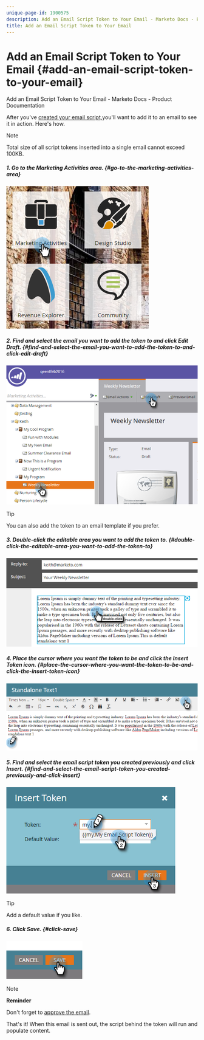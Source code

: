 ```yaml
---
unique-page-id: 1900575
description: Add an Email Script Token to Your Email - Marketo Docs - Product Documentation
title: Add an Email Script Token to Your Email
---
```


# Add an Email Script Token to Your Email {#add-an-email-script-token-to-your-email}

Add an Email Script Token to Your Email - Marketo Docs - Product Documentation

After you've [created your email script,](create-an-email-script-token.md)you'll want to add it to an email to see it in action. Here's how.

>[!NOTE]
>
>Total size of all script tokens inserted into a single email cannot exceed 100KB.

##### 1. Go to the Marketing Activities area. {#go-to-the-marketing-activities-area}

![](assets/one-2.png)

##### 2. Find and select the email you want to add the token to and click Edit Draft. {#find-and-select-the-email-you-want-to-add-the-token-to-and-click-edit-draft}

![](assets/two-2.png)

>[!TIP]
>
>You can also add the token to an email template if you prefer.

##### 3. Double-click the editable area you want to add the token to. {#double-click-the-editable-area-you-want-to-add-the-token-to}

![](assets/three-2.png)  

##### 4. Place the cursor where you want the token to be and click the Insert Token icon. {#place-the-cursor-where-you-want-the-token-to-be-and-click-the-insert-token-icon}

![](assets/four-2.png)

##### 5. Find and select the email script token you created previously and click Insert. {#find-and-select-the-email-script-token-you-created-previously-and-click-insert}

![](assets/five-1.png)

>[!TIP]
>
>Add a default value if you like.

##### 6. Click Save. {#click-save}

![](assets/six.png)

>[!NOTE]
>
>**Reminder**
>
>Don't forget to [approve the email](../../../../product-docs/email-marketing/general/creating-an-email/approve-an-email.md).

That's it! When this email is sent out, the script behind the token will run and populate content.
